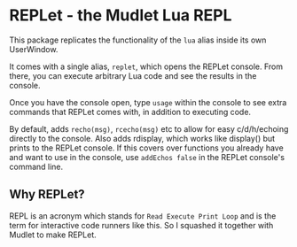 # REPLet - the Mudlet Lua REPL

This package replicates the functionality of the `lua` alias inside its own UserWindow.

It comes with a single alias, `replet`, which opens the REPLet console. From there, you can execute arbitrary Lua code and see the results in the console.

Once you have the console open, type `usage` within the console to see extra commands that REPLet comes with, in addition to executing code.

By default, adds `recho(msg)`, `rcecho(msg)` etc to allow for easy c/d/h/echoing directly to the console. Also adds rdisplay, which works like display() but prints to the REPLet console. If this covers over functions you already have and want to use in the console, use `addEchos false` in the REPLet console's command line.

## Why REPLet?

REPL is an acronym which stands for `Read Execute Print Loop` and is the term for interactive code runners like this. So I squashed it together with Mudlet to make REPLet.
